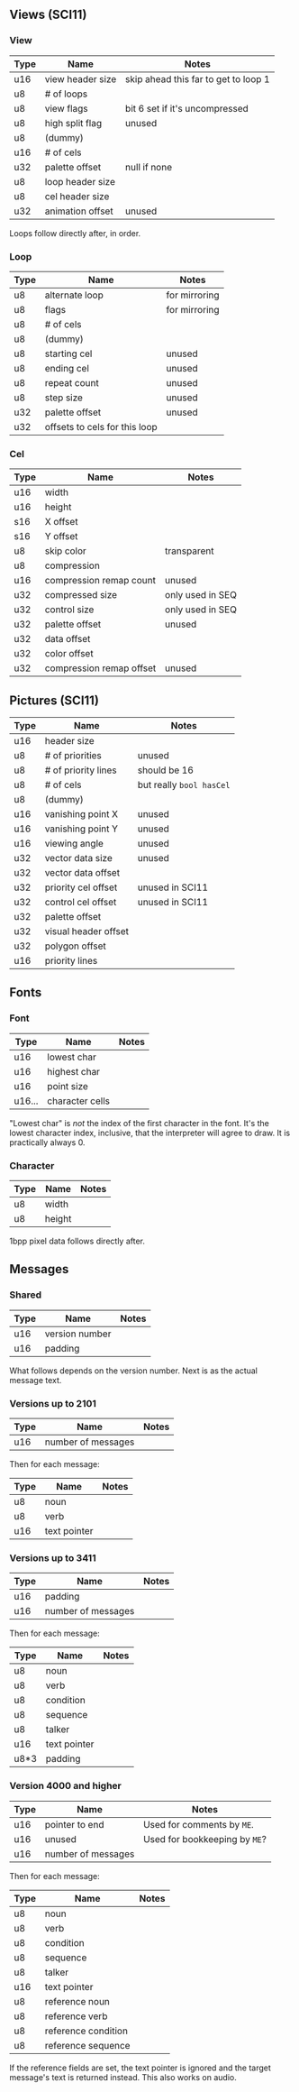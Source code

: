 ## Views (SCI11)

### View

Type | Name             | Notes
-----|------------------|-------
u16  | view header size | skip ahead this far to get to loop 1
u8   | # of loops       | 
u8   | view flags       | bit 6 set if it's uncompressed
u8   | high split flag  | unused
u8   | (dummy)          | 
u16  | # of cels        | 
u32  | palette offset   | null if none
u8   | loop header size | 
u8   | cel header size  | 
u32  | animation offset | unused

Loops follow directly after, in order.

### Loop

Type | Name                          | Notes
-----|-------------------------------|-------
u8   | alternate loop                | for mirroring
u8   | flags                         | for mirroring
u8   | # of cels                     | 
u8   | (dummy)                       | 
u8   | starting cel                  | unused
u8   | ending cel                    | unused
u8   | repeat count                  | unused
u8   | step size                     | unused
u32  | palette offset                | unused
u32  | offsets to cels for this loop | 

### Cel

Type | Name                     | Notes
-----|--------------------------|-------
u16  | width                    | 
u16  | height                   | 
s16  | X offset                 | 
s16  | Y offset                 | 
u8   | skip color               | transparent
u8   | compression              | 
u16  | compression remap count  | unused
u32  | compressed size          | only used in SEQ
u32  | control size             | only used in SEQ
u32  | palette offset           | unused
u32  | data offset              | 
u32  | color offset             | 
u32  | compression remap offset | unused

## Pictures (SCI11)

Type | Name                 | Notes
-----|----------------------|-------
u16  | header size          | 
u8   | # of priorities      | unused
u8   | # of priority lines  | should be 16
u8   | # of cels            | but really `bool hasCel`
u8   | (dummy)              | 
u16  | vanishing point X    | unused
u16  | vanishing point Y    | unused
u16  | viewing angle        | unused
u32  | vector data size     | unused
u32  | vector data offset   | 
u32  | priority cel offset  | unused in SCI11
u32  | control cel offset   | unused in SCI11
u32  | palette offset       | 
u32  | visual header offset | 
u32  | polygon offset
u16  | priority lines

## Fonts

### Font

Type   | Name            | Notes
-------|-----------------|-------
u16    | lowest char     | 
u16    | highest char    | 
u16    | point size      | 
u16... | character cells | 

"Lowest char" is *not* the index of the first character in the font. It's the lowest character index, inclusive, that the interpreter will agree to draw. It is practically always 0.

### Character

Type | Name   | Notes
-----|--------|-------
u8   | width  | 
u8   | height | 

1bpp pixel data follows directly after.

## Messages

### Shared

| Type | Name           | Notes |
| ---- | -------------- | ----- |
| u16  | version number |       |
| u16  | padding        |       |

What follows depends on the version number. Next is as the actual message text.

### Versions up to 2101

| Type | Name               | Notes |
| ---- | ------------------ | ----- |
| u16  | number of messages |       |

Then for each message:

| Type | Name               | Notes |
| ---- | ------------------ | ----- |
| u8   | noun               |       |
| u8   | verb               |       |
| u16  | text pointer       |       |

### Versions up to 3411

| Type | Name               | Notes |
| ---- | ------------------ | ----- |
| u16  | padding            |       |
| u16  | number of messages |       |

Then for each message:

| Type | Name               | Notes |
| ---- | ------------------ | ----- |
| u8   | noun               |       |
| u8   | verb               |       |
| u8   | condition          |       |
| u8   | sequence           |       |
| u8   | talker             |       |
| u16  | text pointer       |       |
| u8*3 | padding            |       |

### Version 4000 and higher

| Type | Name               | Notes |
| ---- | ------------------ | ----- |
| u16  | pointer to end     | Used for comments by `ME`. |
| u16  | unused             | Used for bookkeeping by `ME`? |
| u16  | number of messages |       |

Then for each message:

| Type | Name                | Notes |
| ---- | ------------------- | ----- |
| u8   | noun                |       |
| u8   | verb                |       |
| u8   | condition           |       |
| u8   | sequence            |       |
| u8   | talker              |       |
| u16  | text pointer        |       |
| u8   | reference noun      |       |
| u8   | reference verb      |       |
| u8   | reference condition |       |
| u8   | reference sequence  |       |

If the reference fields are set, the text pointer is ignored and the target message's text is returned instead. This also works on audio.